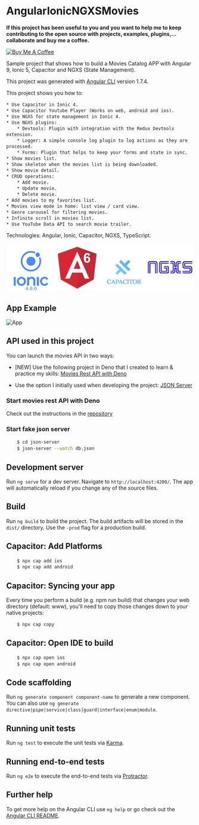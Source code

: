 # AngularIonicNGXSMovies

**If this project has been useful to you and you want to help me to keep contributing to the open source with projects, examples, plugins,... collaborate and buy me a coffee.**

<a href="https://www.buymeacoffee.com/h6WVj4HcD" target="_blank"><img src="https://www.buymeacoffee.com/assets/img/custom_images/yellow_img.png" alt="Buy Me A Coffee"></a>

Sample project that shows how to build a Movies Catalog APP with Angular 9, Ionic 5, Capacitor and NGXS (State Management).

This project was generated with [Angular CLI](https://github.com/angular/angular-cli) version 1.7.4.

This project shows you how to:

    * Use Capacitor in Ionic 4.
    * Use Capacitor Youtube Player (Works on web, android and ios).
    * Use NGXS for state management in Ionic 4.
    * Use NGXS plugins:
        * Devtools: Plugin with integration with the Redux Devtools extension.
        * Logger: A simple console log plugin to log actions as they are processed.
        * Forms: Plugin that helps to keep your forms and state in sync.
    * Show movies list.
    * Show skeleton when the movies list is being downloaded.
    * Show movie detail.
    * CRUD operations:
        * Add movie.
        * Update movie.
        * Delete movie.
    * Add movies to my favorites list.
    * Movies view mode in home: list view / card view.
    * Genre carousel for filtering movies.
    * Infinite scroll in movies list.
    * Use YouTube Data API to search movie trailer.

Technologies: Angular, Ionic, Capacitor, NGXS, TypeScript.

![Technologies](readme_resources/technologies.jpg "Technologies")

## App Example

![App](readme_resources/app.gif "App")

## API used in this project

You can launch the movies API in two ways:

  * [NEW] Use the following project in Deno that I created to learn & practice my skills: [Movies Rest API with Deno](https://github.com/abritopach/deno-movies-api-rest)

  * Use the option I initially used when developing the project: [JSON Server](https://github.com/typicode/json-server)


### Start movies rest API with Deno

Check out the instructions in the [repository](https://github.com/typicode/json-server)

### Start fake json server

```bash
    $ cd json-server
    $ json-server --watch db.json
```

## Development server

Run `ng serve` for a dev server. Navigate to `http://localhost:4200/`. The app will automatically reload if you change any of the source files.
## Build

Run `ng build` to build the project. The build artifacts will be stored in the `dist/` directory. Use the `-prod` flag for a production build.

## Capacitor: Add Platforms

``` bash
    $ npx cap add ios
    $ npx cap add android
```

## Capacitor: Syncing your app
Every time you perform a build (e.g. npm run build) that changes your web directory (default: www), you'll need to copy those changes down to your native projects:

``` bash
    $ npx cap copy
```

## Capacitor: Open IDE to build

``` bash
    $ npx cap open ios
    $ npx cap open android
```

## Code scaffolding

Run `ng generate component component-name` to generate a new component. You can also use `ng generate directive|pipe|service|class|guard|interface|enum|module`.

## Running unit tests

Run `ng test` to execute the unit tests via [Karma](https://karma-runner.github.io).

## Running end-to-end tests

Run `ng e2e` to execute the end-to-end tests via [Protractor](http://www.protractortest.org/).

## Further help

To get more help on the Angular CLI use `ng help` or go check out the [Angular CLI README](https://github.com/angular/angular-cli/blob/master/README.md).
